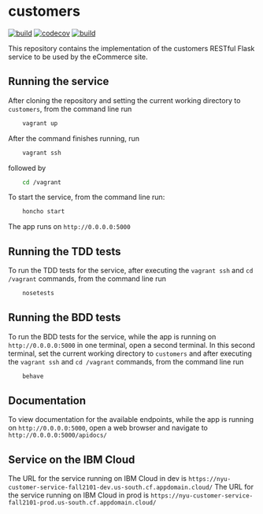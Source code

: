 # customers
[![build](https://github.com/devops-customers-squad/customers/actions/workflows/tdd.yml/badge.svg)](https://github.com/devops-customers-squad/customers/actions/workflows/tdd.yml)
[![codecov](https://codecov.io/gh/devops-customers-squad/customers/branch/main/graph/badge.svg?token=4E1ONO9584)](https://codecov.io/gh/devops-customers-squad/customers)
[![build](https://github.com/devops-customers-squad/customers/actions/workflows/bdd.yml/badge.svg)](https://github.com/devops-customers-squad/customers/actions/workflows/bdd.yml)

This repository contains the implementation of the customers RESTful Flask service to be used by the eCommerce site.

## Running the service
After cloning the repository and setting the current working directory to `customers`, from the command line run
```bash
    vagrant up
```

After the command finishes running, run
```bash
    vagrant ssh
```
followed by
```bash
    cd /vagrant
```

To start the service, from the command line run:
```bash
    honcho start
```

The app runs on `http://0.0.0.0:5000`

## Running the TDD tests
To run the TDD tests for the service, after executing the `vagrant ssh` and `cd /vagrant` commands, from the command line run
```bash
    nosetests
```

## Running the BDD tests
To run the BDD tests for the service, while the app is running on `http://0.0.0.0:5000` in one terminal, open a second terminal. In this second terminal, set the current working directory to `customers` and after executing the `vagrant ssh` and `cd /vagrant` commands, from the command line run
```bash
    behave
```

## Documentation
To view documentation for the available endpoints, while the app is running on `http://0.0.0.0:5000`, open a web browser and navigate to `http://0.0.0.0:5000/apidocs/`

## Service on the IBM Cloud
The URL for the service running on IBM Cloud in dev is `https://nyu-customer-service-fall2101-dev.us-south.cf.appdomain.cloud/`
The URL for the service running on IBM Cloud in prod is `https://nyu-customer-service-fall2101-prod.us-south.cf.appdomain.cloud/`
